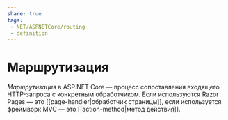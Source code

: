```yaml
---
share: true
tags:
 - NET/ASPNETCore/routing
 - definition
---
```

# Маршрутизация
*Маршрутизация* в ASP.NET Core — процесс сопоставления входящего HTTP-запроса с конкретным обработчиком. Если используются Razor Pages — это [[page-handler|обработчик страницы]], если используется фреймворк MVC — это [[action-method|метод действия]].
